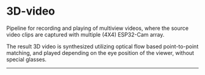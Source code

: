 # 3D-video

Pipeline for recording and playing of multiview videos, where the source video clips are captured with multiple (4X4) ESP32-Cam array.

The result 3D video is synthesized utilizing optical flow based point-to-point matching, and played depending on the eye position of the viewer, without special glasses.

---
